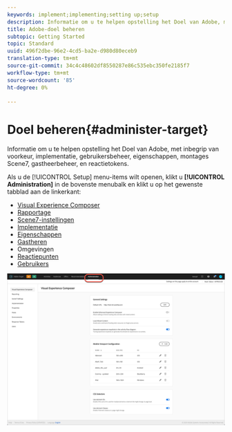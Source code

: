 ```yaml
---
keywords: implement;implementing;setting up;setup
description: Informatie om u te helpen opstelling het Doel van Adobe, met inbegrip van voorkeur, implementatie, gebruikersbeheer, eigenschappen, montages Scene7, gastheerbeheer, en reactietokens.
title: Adobe-doel beheren
subtopic: Getting Started
topic: Standard
uuid: 496f2dbe-96e2-4cd5-ba2e-d980d80eceb9
translation-type: tm+mt
source-git-commit: 34c4c48602df8550287e86c535ebc350fe2185f7
workflow-type: tm+mt
source-wordcount: '85'
ht-degree: 0%

---
```



# Doel beheren{#administer-target}

Informatie om u te helpen opstelling het Doel van Adobe, met inbegrip van voorkeur, implementatie, gebruikersbeheer, eigenschappen, montages Scene7, gastheerbeheer, en reactietokens.

Als u de [!UICONTROL Setup] menu-items wilt openen, klikt u **[!UICONTROL Administration]** in de bovenste menubalk en klikt u op het gewenste tabblad aan de linkerkant:

* [Visual Experience Composer](/help/administrating-target/visual-experience-composer-set-up.md)
* [Rapportage](/help/administrating-target/reporting.md)
* [Scene7-instellingen](/help/administrating-target/scene7-settings.md)
* [Implementatie](/help/c-implementing-target/implementing-target.md)
* [Eigenschappen](/help/administrating-target/c-user-management/property-channel/property-channel.md)
* [Gastheren](/help/administrating-target/hosts.md)
* [](/help/administrating-target/environments.md)Omgevingen
* [Reactiepunten](/help/administrating-target/response-tokens.md)
* [Gebruikers](/help/administrating-target/c-user-management/user-management.md)

![Menu Adobe Target Administration](/help/administrating-target/assets/administration.png)